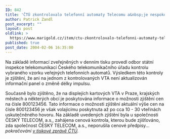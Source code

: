 ```yaml
---
ID: 842
title: 'ČTÚ zkontrolovalo telefonní automaty Telecomu a&nbsp;je nespokojeno'
author: Patrick Zandl
post_excerpt: ""
layout: post
oldlink: >
  https://www.marigold.cz/item/ctu-zkontrolovalo-telefonni-automaty-telecomu-a-je-nespokojeno
published: true
post_date: 2004-02-06 16:35:00
---
```

<p>
Na základě informací zveřejněných v denním tisku provedl odbor státní inspekce telekomunikací Českého telekomunikačního úřadu kontrolu vybraného vzorku veřejných telefonních automatů. Výsledkem této kontroly je zjištění, že ani na jednom z kontrolovaných VTA není aktualizován informační panel o změně délky impulsu. </p>

<p>
Současně bylo zjištěno, že na displejích kartových VTA v Praze, krajských městech a některých obcí je poskytována informace o možnosti zjištění cen na čísle 800123456. Tato informace o možnosti zjištění aktuální výše cen na čísle 800123456 je však volajícímu poskytnuta až po cca 10 - 30 vteřinách uskutečněného hovoru. Na základě uvedených zjištění byla u společnosti ČESKÝ TELECOM, a.s., zahájena cenová kontrola, kterou bude zjišťováno, zda společnost ČESKÝ TELECOM, a.s., neporušila cenové předpisy... <EM>pokračování </EM><A href="http://www.ctu.cz/art.php?iSearch=&amp;iArt=360&amp;PHPSESSID=55327d44e2f3034d93147f7a7cf04e24" target=_blank><EM>v tiskové zprávě ČTÚ</EM></A><EM>.</EM></p>
